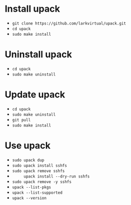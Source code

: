 # Install upack
  - `git clone https://github.com/larkvirtual/upack.git`
  - `cd upack`
  - `sudo make install`

# Uninstall upack
  - `cd upack`
  - `sudo make uninstall`

# Update upack
  - `cd upack`
  - `sudo make uninstall`
  - `git pull`
  - `sudo make install`

# Use upack
  - `sudo upack dup`
  - `sudo upack install sshfs`
  - `sudo upack remove sshfs`
  - `     upack install --dry-run sshfs`
  - `sudo upack remove -y sshfs`
  - `upack --list-pkgs`
  - `upack --list-supported`
  - `upack --version`
